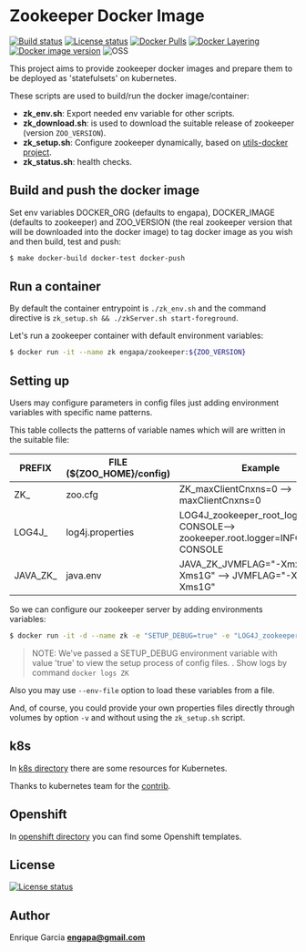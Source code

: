 # Zookeeper Docker Image
[![Build status](https://circleci.com/gh/engapa/zookeeper-k8s-openshift/tree/master.svg?style=svg "Build status")](https://circleci.com/gh/engapa/zookeeper-k8s-openshift/tree/master)
[![License status](https://app.fossa.io/api/projects/git%2Bgithub.com%2Fengapa%2Fzookeeper-k8s-openshift.svg?type=shield)](https://app.fossa.io/projects/git%2Bgithub.com%2Fengapa%2Fzookeeper-k8s-openshift?ref=badge_shield)
[![Docker Pulls](https://img.shields.io/docker/pulls/engapa/zookeeper.svg)](https://hub.docker.com/r/engapa/zookeeper/)
[![Docker Layering](https://images.microbadger.com/badges/image/engapa/zookeeper.svg)](https://microbadger.com/images/engapa/zookeeper)
[![Docker image version](https://images.microbadger.com/badges/version/engapa/zookeeper.svg)](https://microbadger.com/images/engapa/zookeeper)
![OSS](https://badges.frapsoft.com/os/v1/open-source.svg?v=103 "We love OpenSource")

This project aims to provide zookeeper docker images and prepare them to be deployed as 'statefulsets' on kubernetes.

These scripts are used to build/run the docker image/container:

* **zk_env.sh**: Export needed env variable for other scripts.
* **zk_download.sh**: is used to download the suitable release of zookeeper (version `ZOO_VERSION`).
* **zk_setup.sh**: Configure zookeeper dynamically, based on [utils-docker project](https://github.com/engapa/utils-docker).
* **zk_status.sh**: health checks.

## Build and push the docker image

Set env variables DOCKER_ORG (defaults to engapa), DOCKER_IMAGE (defaults to zookeeper) and ZOO_VERSION (the real zookeeper version that will be downloaded into the docker image)
to tag docker image as you wish and then build, test and push:

```bash
$ make docker-build docker-test docker-push
```

## Run a container

By default the container entrypoint is `./zk_env.sh` and the command directive is `zk_setup.sh && ./zkServer.sh start-foreground`.

Let's run a zookeeper container with default environment variables:

```bash
$ docker run -it --name zk engapa/zookeeper:${ZOO_VERSION}
```

## Setting up

Users may configure parameters in config files just adding environment variables with specific name patterns.

This table collects the patterns of variable names which will are written in the suitable file:

PREFIX     | FILE (${ZOO_HOME}/config) |         Example
-----------|-----------------------------|-----------------------------
ZK_        | zoo.cfg | ZK_maxClientCnxns=0 --> maxClientCnxns=0
LOG4J_     | log4j.properties |  LOG4J_zookeeper_root_logger=INFO, CONSOLE--> zookeeper.root.logger=INFO, CONSOLE
JAVA_ZK_   | java.env | JAVA_ZK_JVMFLAG="-Xmx1G -Xms1G" --> JVMFLAG="-Xmx1G -Xms1G"

So we can configure our zookeeper server by adding environments variables:

```bash
$ docker run -it -d --name zk -e "SETUP_DEBUG=true" -e "LOG4J_zookeeper_root_logger=DEBUG, CONSOLE" engapa/zookeeper:${ZOO_VERSION}
```

> NOTE: We've passed a SETUP_DEBUG environment variable with value 'true' to view the setup process of config files.
> . Show logs by command `docker logs ZK`

Also you may use `--env-file` option to load these variables from a file.

And, of course, you could provide your own properties files directly through volumes by option `-v` and without using the `zk_setup.sh` script.

## k8s

In [k8s directory](k8s) there are some resources for Kubernetes.

Thanks to kubernetes team for the [contrib](https://github.com/kubernetes/contrib/tree/master/statefulsets/zookeeper).

## Openshift

In [openshift directory](openshift) you can find some Openshift templates.

## License

[![License status](https://app.fossa.io/api/projects/git%2Bgithub.com%2Fengapa%2Fzookeeper-k8s-openshift.svg?type=large)](https://app.fossa.io/projects/git%2Bgithub.com%2Fengapas%2Fzookeeper-k8s-openshift?ref=badge_large)

## Author

Enrique Garcia **engapa@gmail.com**
